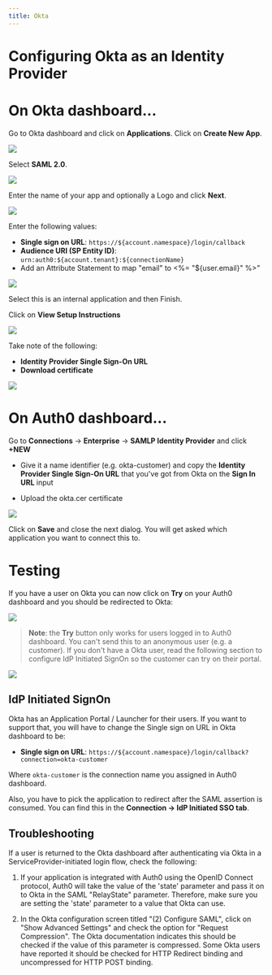 ```yaml
---
title: Okta
---
```


# Configuring Okta as an Identity Provider

# On Okta dashboard...

Go to Okta dashboard and click on **Applications**. Click on **Create New App**.

![](/media/articles/saml/identity-providers/okta/okta-1.png)

Select **SAML 2.0**.

![](/media/articles/saml/identity-providers/okta/okta-2.png)

Enter the name of your app and optionally a Logo and click **Next**.

![](/media/articles/saml/identity-providers/okta/okta-3.png)

Enter the following values:

* **Single sign on URL**: `https://${account.namespace}/login/callback`
* **Audience URI (SP Entity ID)**: `urn:auth0:${account.tenant}:${connectionName}`
* Add an Attribute Statement to map "email" to <%= "${user.email}" %>"

![](/media/articles/saml/identity-providers/okta/okta-4.png)

Select this is an internal application and then Finish.

Click on **View Setup Instructions**

![](/media/articles/saml/identity-providers/okta/okta-5.png)

Take note of the following:

* **Identity Provider Single Sign-On URL**
* **Download certificate**

![](/media/articles/saml/identity-providers/okta/okta-6.png)

# On Auth0 dashboard...

Go to **Connections** -> **Enterprise** -> **SAMLP Identity Provider** and click **+NEW**

* Give it a name identifier (e.g. okta-customer) and copy the **Identity Provider Single Sign-On URL** that you've got from Okta on the **Sign In URL** input

* Upload the okta.cer certificate

![](/media/articles/saml/identity-providers/okta/okta-7.png)

Click on **Save** and close the next dialog. You will get asked which application you want to connect this to.

# Testing

If you have a user on Okta you can now click on **Try** on your Auth0 dashboard and you should be redirected to Okta:

![](/media/articles/saml/identity-providers/okta/okta-8.png)

> **Note**: the **Try** button only works for users logged in to Auth0 dashboard. You can't send this to an anonymous user (e.g. a customer). If you don't have a Okta user, read the following section to configure IdP Initiated SignOn so the customer can try on their portal.

![](/media/articles/saml/identity-providers/okta/okta-9.png)

## IdP Initiated SignOn

Okta has an Application Portal / Launcher for their users. If you want to support that, you will have to change the Single sign on URL in Okta dashboard to be:

* **Single sign on URL**: `https://${account.namespace}/login/callback?connection=okta-customer`

Where `okta-customer` is the connection name you assigned in Auth0 dashboard.

Also, you have to pick the application to redirect after the SAML assertion is consumed. You can find this in the **Connection -> IdP Initiated SSO tab**.

## Troubleshooting

If a user is returned to the Okta dashboard after authenticating via Okta in a ServiceProvider-initiated login flow, check the following:

1. If your application is integrated with Auth0 using the OpenID Connect protocol, Auth0 will take the value of the 'state' parameter and pass it on to Okta in the SAML "RelayState" parameter. Therefore, make sure you are setting the 'state' parameter to a value that Okta can use.

2. In the Okta configuration screen titled "(2) Configure SAML", click on "Show Advanced Settings" and check the option for "Request Compression".  The Okta documentation indicates this should be checked if the value of this parameter is compressed.  Some Okta users have reported it should be checked for HTTP Redirect binding and uncompressed for HTTP POST binding.
